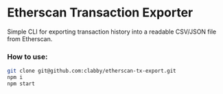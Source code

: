 # Etherscan Transaction Exporter

Simple CLI for exporting transaction history into a readable CSV/JSON file from Etherscan.

### How to use:

```sh
git clone git@github.com:clabby/etherscan-tx-export.git
npm i
npm start
```
